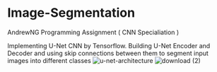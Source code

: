 # Image-Segmentation

AndrewNG Programming Assignment ( CNN Specialiation ) <br/>

Implementing U-Net CNN by Tensorflow. Building U-Net Encoder and Decoder and using skip
connections between them to segment input images into different classes
![u-net-architecture](https://user-images.githubusercontent.com/61352701/205042356-f35cbbaf-2145-489a-970c-b0f42374a3ea.png)
![download (2)](https://user-images.githubusercontent.com/61352701/205042366-635dbd82-97b7-433e-b7fc-c854b6c779d1.png)
